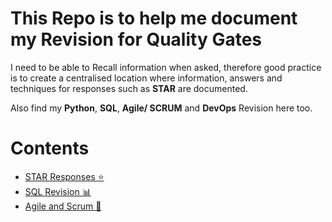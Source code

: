 # This Repo is to help me document my Revision for Quality Gates

I need to be able to Recall information when asked, therefore good practice is to create a centralised location where information, answers and techniques for responses such as **STAR** are documented.

Also find my **Python**, **SQL**, **Agile/ SCRUM** and **DevOps** Revision here too.

# Contents
* [STAR Responses :star:](STAR.md)
* [SQL Revision :bar_chart:](SQL_Revision.md)
* [Agile and Scrum :diamond_shape_with_a_dot_inside:](Agile_and_Scrum_Revision.md)
